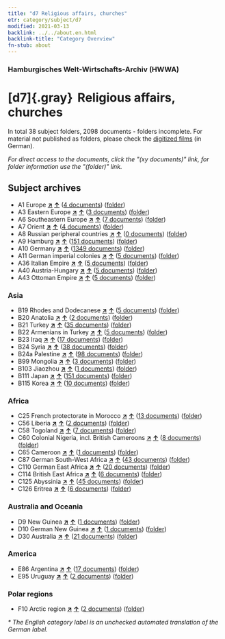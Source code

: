 ```yaml
---
title: "d7 Religious affairs, churches"
etr: category/subject/d7
modified: 2021-03-13
backlink: ../../about.en.html
backlink-title: "Category Overview"
fn-stub: about
---
```


### Hamburgisches Welt-Wirtschafts-Archiv (HWWA)
# [d7]{.gray}&#8201; Religious affairs, churches&#160; 





In total 38 subject folders, 2098 documents - folders incomplete.
For material not published as folders, please check the [digitized films](/film/h1_sh) (in German).

_For direct access to the documents, click the "(xy documents)" link, for folder information use the "(folder)" link._

## Subject archives


- A1 Europe [**&nearr;**](../../../geo/i/140892/about.en.html "Europe (all folders)") [**&uarr;**](../../../geo/about.en.html#A1 "Country category system") (<a href="https://pm20.zbw.eu/dfgview/sh/140892,144241" title="about: Europe : Religious affairs, churches" target="_blank">4 documents</a>) ([folder](http://purl.org/pressemappe20/folder/sh/140892,144241))
- A3 Eastern Europe [**&nearr;**](../../../geo/i/140896/about.en.html "Eastern Europe (all folders)") [**&uarr;**](../../../geo/about.en.html#A3 "Country category system") (<a href="https://pm20.zbw.eu/dfgview/sh/140896,144241" title="about: Eastern Europe : Religious affairs, churches" target="_blank">3 documents</a>) ([folder](http://purl.org/pressemappe20/folder/sh/140896,144241))
- A6 Southeastern Europe [**&nearr;**](../../../geo/i/140900/about.en.html "Southeastern Europe (all folders)") [**&uarr;**](../../../geo/about.en.html#A6 "Country category system") (<a href="https://pm20.zbw.eu/dfgview/sh/140900,144241" title="about: Southeastern Europe : Religious affairs, churches" target="_blank">7 documents</a>) ([folder](http://purl.org/pressemappe20/folder/sh/140900,144241))
- A7 Orient [**&nearr;**](../../../geo/i/140902/about.en.html "Orient (all folders)") [**&uarr;**](../../../geo/about.en.html#A7 "Country category system") (<a href="https://pm20.zbw.eu/dfgview/sh/140902,144241" title="about: Orient : Religious affairs, churches" target="_blank">4 documents</a>) ([folder](http://purl.org/pressemappe20/folder/sh/140902,144241))
- A8 Russian peripheral countries [**&nearr;**](../../../geo/i/140904/about.en.html "Russian peripheral countries (all folders)") [**&uarr;**](../../../geo/about.en.html#A8 "Country category system") (<a href="https://pm20.zbw.eu/dfgview/sh/140904,144241" title="about: Russian peripheral countries : Religious affairs, churches" target="_blank">0 documents</a>) ([folder](http://purl.org/pressemappe20/folder/sh/140904,144241))
- A9 Hamburg [**&nearr;**](../../../geo/i/140905/about.en.html "Hamburg (all folders)") [**&uarr;**](../../../geo/about.en.html#A9 "Country category system") (<a href="https://pm20.zbw.eu/dfgview/sh/140905,144241" title="about: Hamburg : Religious affairs, churches" target="_blank">151 documents</a>) ([folder](http://purl.org/pressemappe20/folder/sh/140905,144241))
- A10 Germany [**&nearr;**](../../../geo/i/126128/about.en.html "Germany (all folders)") [**&uarr;**](../../../geo/about.en.html#A10 "Country category system") (<a href="https://pm20.zbw.eu/dfgview/sh/126128,144241" title="about: Germany : Religious affairs, churches" target="_blank">1349 documents</a>) ([folder](http://purl.org/pressemappe20/folder/sh/126128,144241))
- A11 German imperial colonies [**&nearr;**](../../../geo/i/140960/about.en.html "German imperial colonies (all folders)") [**&uarr;**](../../../geo/about.en.html#A11 "Country category system") (<a href="https://pm20.zbw.eu/dfgview/sh/140960,144241" title="about: German imperial colonies : Religious affairs, churches" target="_blank">5 documents</a>) ([folder](http://purl.org/pressemappe20/folder/sh/140960,144241))
- A36 Italian Empire [**&nearr;**](../../../geo/i/141012/about.en.html "Italian Empire (all folders)") [**&uarr;**](../../../geo/about.en.html#A36 "Country category system") (<a href="https://pm20.zbw.eu/dfgview/sh/141012,144241" title="about: Italian Empire : Religious affairs, churches" target="_blank">5 documents</a>) ([folder](http://purl.org/pressemappe20/folder/sh/141012,144241))
- A40 Austria-Hungary [**&nearr;**](../../../geo/i/126127/about.en.html "Austria-Hungary (all folders)") [**&uarr;**](../../../geo/about.en.html#A40 "Country category system") (<a href="https://pm20.zbw.eu/dfgview/sh/126127,144241" title="about: Austria-Hungary : Religious affairs, churches" target="_blank">5 documents</a>) ([folder](http://purl.org/pressemappe20/folder/sh/126127,144241))
- A43 Ottoman Empire [**&nearr;**](../../../geo/i/141034/about.en.html "Ottoman Empire (all folders)") [**&uarr;**](../../../geo/about.en.html#A43 "Country category system") (<a href="https://pm20.zbw.eu/dfgview/sh/141034,144241" title="about: Ottoman Empire : Religious affairs, churches" target="_blank">5 documents</a>) ([folder](http://purl.org/pressemappe20/folder/sh/141034,144241))

### Asia

- B19 Rhodes and Dodecanese [**&nearr;**](../../../geo/i/141106/about.en.html "Rhodes and Dodecanese (all folders)") [**&uarr;**](../../../geo/about.en.html#B19 "Country category system") (<a href="https://pm20.zbw.eu/dfgview/sh/141106,144241" title="about: Rhodes and Dodecanese : Religious affairs, churches" target="_blank">5 documents</a>) ([folder](http://purl.org/pressemappe20/folder/sh/141106,144241))
- B20 Anatolia [**&nearr;**](../../../geo/i/141108/about.en.html "Anatolia (all folders)") [**&uarr;**](../../../geo/about.en.html#B20 "Country category system") (<a href="https://pm20.zbw.eu/dfgview/sh/141108,144241" title="about: Anatolia : Religious affairs, churches" target="_blank">2 documents</a>) ([folder](http://purl.org/pressemappe20/folder/sh/141108,144241))
- B21 Turkey [**&nearr;**](../../../geo/i/141111/about.en.html "Turkey (all folders)") [**&uarr;**](../../../geo/about.en.html#B21 "Country category system") (<a href="https://pm20.zbw.eu/dfgview/sh/141111,144241" title="about: Turkey : Religious affairs, churches" target="_blank">35 documents</a>) ([folder](http://purl.org/pressemappe20/folder/sh/141111,144241))
- B22 Armenians in Turkey [**&nearr;**](../../../geo/i/141112/about.en.html "Armenians in Turkey (all folders)") [**&uarr;**](../../../geo/about.en.html#B22 "Country category system") (<a href="https://pm20.zbw.eu/dfgview/sh/141112,144241" title="about: Armenians in Turkey : Religious affairs, churches" target="_blank">5 documents</a>) ([folder](http://purl.org/pressemappe20/folder/sh/141112,144241))
- B23 Iraq [**&nearr;**](../../../geo/i/141113/about.en.html "Iraq (all folders)") [**&uarr;**](../../../geo/about.en.html#B23 "Country category system") (<a href="https://pm20.zbw.eu/dfgview/sh/141113,144241" title="about: Iraq : Religious affairs, churches" target="_blank">17 documents</a>) ([folder](http://purl.org/pressemappe20/folder/sh/141113,144241))
- B24 Syria [**&nearr;**](../../../geo/i/141114/about.en.html "Syria (all folders)") [**&uarr;**](../../../geo/about.en.html#B24 "Country category system") (<a href="https://pm20.zbw.eu/dfgview/sh/141114,144241" title="about: Syria : Religious affairs, churches" target="_blank">38 documents</a>) ([folder](http://purl.org/pressemappe20/folder/sh/141114,144241))
- B24a Palestine [**&nearr;**](../../../geo/i/141115/about.en.html "Palestine (all folders)") [**&uarr;**](../../../geo/about.en.html#B24a "Country category system") (<a href="https://pm20.zbw.eu/dfgview/sh/141115,144241" title="about: Palestine : Religious affairs, churches" target="_blank">98 documents</a>) ([folder](http://purl.org/pressemappe20/folder/sh/141115,144241))
- B99 Mongolia [**&nearr;**](../../../geo/i/141261/about.en.html "Mongolia (all folders)") [**&uarr;**](../../../geo/about.en.html#B99 "Country category system") (<a href="https://pm20.zbw.eu/dfgview/sh/141261,144241" title="about: Mongolia : Religious affairs, churches" target="_blank">3 documents</a>) ([folder](http://purl.org/pressemappe20/folder/sh/141261,144241))
- B103 Jiaozhou [**&nearr;**](../../../geo/i/126163/about.en.html "Jiaozhou (all folders)") [**&uarr;**](../../../geo/about.en.html#B103 "Country category system") (<a href="https://pm20.zbw.eu/dfgview/sh/126163,144241" title="about: Jiaozhou : Religious affairs, churches" target="_blank">1 documents</a>) ([folder](http://purl.org/pressemappe20/folder/sh/126163,144241))
- B111 Japan [**&nearr;**](../../../geo/i/141272/about.en.html "Japan (all folders)") [**&uarr;**](../../../geo/about.en.html#B111 "Country category system") (<a href="https://pm20.zbw.eu/dfgview/sh/141272,144241" title="about: Japan : Religious affairs, churches" target="_blank">151 documents</a>) ([folder](http://purl.org/pressemappe20/folder/sh/141272,144241))
- B115 Korea [**&nearr;**](../../../geo/i/141276/about.en.html "Korea (all folders)") [**&uarr;**](../../../geo/about.en.html#B115 "Country category system") (<a href="https://pm20.zbw.eu/dfgview/sh/141276,144241" title="about: Korea : Religious affairs, churches" target="_blank">10 documents</a>) ([folder](http://purl.org/pressemappe20/folder/sh/141276,144241))

### Africa

- C25 French protectorate in Morocco [**&nearr;**](../../../geo/i/141358/about.en.html "French protectorate in Morocco (all folders)") [**&uarr;**](../../../geo/about.en.html#C25 "Country category system") (<a href="https://pm20.zbw.eu/dfgview/sh/141358,144241" title="about: French protectorate in Morocco : Religious affairs, churches" target="_blank">13 documents</a>) ([folder](http://purl.org/pressemappe20/folder/sh/141358,144241))
- C56 Liberia [**&nearr;**](../../../geo/i/141405/about.en.html "Liberia (all folders)") [**&uarr;**](../../../geo/about.en.html#C56 "Country category system") (<a href="https://pm20.zbw.eu/dfgview/sh/141405,144241" title="about: Liberia : Religious affairs, churches" target="_blank">2 documents</a>) ([folder](http://purl.org/pressemappe20/folder/sh/141405,144241))
- C58 Togoland [**&nearr;**](../../../geo/i/141408/about.en.html "Togoland (all folders)") [**&uarr;**](../../../geo/about.en.html#C58 "Country category system") (<a href="https://pm20.zbw.eu/dfgview/sh/141408,144241" title="about: Togoland : Religious affairs, churches" target="_blank">7 documents</a>) ([folder](http://purl.org/pressemappe20/folder/sh/141408,144241))
- C60 Colonial Nigeria, incl. British Cameroons [**&nearr;**](../../../geo/i/141409/about.en.html "Colonial Nigeria, incl. British Cameroons (all folders)") [**&uarr;**](../../../geo/about.en.html#C60 "Country category system") (<a href="https://pm20.zbw.eu/dfgview/sh/141409,144241" title="about: Colonial Nigeria, incl. British Cameroons : Religious affairs, churches" target="_blank">8 documents</a>) ([folder](http://purl.org/pressemappe20/folder/sh/141409,144241))
- C65 Cameroon [**&nearr;**](../../../geo/i/141410/about.en.html "Cameroon (all folders)") [**&uarr;**](../../../geo/about.en.html#C65 "Country category system") (<a href="https://pm20.zbw.eu/dfgview/sh/141410,144241" title="about: Cameroon : Religious affairs, churches" target="_blank">1 documents</a>) ([folder](http://purl.org/pressemappe20/folder/sh/141410,144241))
- C87 German South-West Africa [**&nearr;**](../../../geo/i/141450/about.en.html "German South-West Africa (all folders)") [**&uarr;**](../../../geo/about.en.html#C87 "Country category system") (<a href="https://pm20.zbw.eu/dfgview/sh/141450,144241" title="about: German South-West Africa : Religious affairs, churches" target="_blank">43 documents</a>) ([folder](http://purl.org/pressemappe20/folder/sh/141450,144241))
- C110 German East Africa [**&nearr;**](../../../geo/i/141471/about.en.html "German East Africa (all folders)") [**&uarr;**](../../../geo/about.en.html#C110 "Country category system") (<a href="https://pm20.zbw.eu/dfgview/sh/141471,144241" title="about: German East Africa : Religious affairs, churches" target="_blank">20 documents</a>) ([folder](http://purl.org/pressemappe20/folder/sh/141471,144241))
- C114 British East Africa [**&nearr;**](../../../geo/i/141473/about.en.html "British East Africa (all folders)") [**&uarr;**](../../../geo/about.en.html#C114 "Country category system") (<a href="https://pm20.zbw.eu/dfgview/sh/141473,144241" title="about: British East Africa : Religious affairs, churches" target="_blank">6 documents</a>) ([folder](http://purl.org/pressemappe20/folder/sh/141473,144241))
- C125 Abyssinia [**&nearr;**](../../../geo/i/141482/about.en.html "Abyssinia (all folders)") [**&uarr;**](../../../geo/about.en.html#C125 "Country category system") (<a href="https://pm20.zbw.eu/dfgview/sh/141482,144241" title="about: Abyssinia : Religious affairs, churches" target="_blank">45 documents</a>) ([folder](http://purl.org/pressemappe20/folder/sh/141482,144241))
- C126 Eritrea [**&nearr;**](../../../geo/i/141483/about.en.html "Eritrea (all folders)") [**&uarr;**](../../../geo/about.en.html#C126 "Country category system") (<a href="https://pm20.zbw.eu/dfgview/sh/141483,144241" title="about: Eritrea : Religious affairs, churches" target="_blank">6 documents</a>) ([folder](http://purl.org/pressemappe20/folder/sh/141483,144241))

### Australia and Oceania

- D9 New Guinea [**&nearr;**](../../../geo/i/141600/about.en.html "New Guinea (all folders)") [**&uarr;**](../../../geo/about.en.html#D9 "Country category system") (<a href="https://pm20.zbw.eu/dfgview/sh/141600,144241" title="about: New Guinea : Religious affairs, churches" target="_blank">1 documents</a>) ([folder](http://purl.org/pressemappe20/folder/sh/141600,144241))
- D10 German New Guinea [**&nearr;**](../../../geo/i/141601/about.en.html "German New Guinea (all folders)") [**&uarr;**](../../../geo/about.en.html#D10 "Country category system") (<a href="https://pm20.zbw.eu/dfgview/sh/141601,144241" title="about: German New Guinea : Religious affairs, churches" target="_blank">1 documents</a>) ([folder](http://purl.org/pressemappe20/folder/sh/141601,144241))
- D30 Australia [**&nearr;**](../../../geo/i/141621/about.en.html "Australia (all folders)") [**&uarr;**](../../../geo/about.en.html#D30 "Country category system") (<a href="https://pm20.zbw.eu/dfgview/sh/141621,144241" title="about: Australia : Religious affairs, churches" target="_blank">21 documents</a>) ([folder](http://purl.org/pressemappe20/folder/sh/141621,144241))

### America

- E86 Argentina [**&nearr;**](../../../geo/i/141692/about.en.html "Argentina (all folders)") [**&uarr;**](../../../geo/about.en.html#E86 "Country category system") (<a href="https://pm20.zbw.eu/dfgview/sh/141692,144241" title="about: Argentina : Religious affairs, churches" target="_blank">17 documents</a>) ([folder](http://purl.org/pressemappe20/folder/sh/141692,144241))
- E95 Uruguay [**&nearr;**](../../../geo/i/141695/about.en.html "Uruguay (all folders)") [**&uarr;**](../../../geo/about.en.html#E95 "Country category system") (<a href="https://pm20.zbw.eu/dfgview/sh/141695,144241" title="about: Uruguay : Religious affairs, churches" target="_blank">2 documents</a>) ([folder](http://purl.org/pressemappe20/folder/sh/141695,144241))

### Polar regions

- F10 Arctic region [**&nearr;**](../../../geo/i/141702/about.en.html "Arctic region (all folders)") [**&uarr;**](../../../geo/about.en.html#F10 "Country category system") (<a href="https://pm20.zbw.eu/dfgview/sh/141702,144241" title="about: Arctic region : Religious affairs, churches" target="_blank">2 documents</a>) ([folder](http://purl.org/pressemappe20/folder/sh/141702,144241))


_* The English category label is an unchecked automated translation of the German label._

